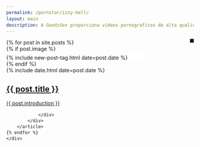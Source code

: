 ```yaml
---
permalink: /pornstar/izzy-bell/
layout: main
description: A GoodzSex proporciona videos pornograficos de alta qualidade gratuitamente!
---
```


<main class="home" id="post" role="main" itemprop="mainContentOfPage" itemscope="itemscope" itemtype="http://schema.org/Blog">
    <div id="grid" class="row flex-grid">
{% for post in site.posts %}
        <article class="box-item" itemscope="itemscope" itemtype="http://schema.org/BlogPosting" itemprop="blogPost">
            <!--<span class="category">
                <a href="{{ site.url }}{{ site.baseurl }}/category/{{ post.category }}">
                    <span>{{ post.category }}</span>
                </a>
            </span>-->
            <div class="box-body">
                {% if post.image %}
                    <div class="cover">
                        {% include new-post-tag.html date=post.date %}
                        <a href="{{ post.url | prepend: site.baseurl }}" {%if isnewpost %}class="new-post"{% endif %}>
                            <img src="assets/img/placeholder.png" data-url="{{ site.url }}{{ post.image }}" class="preload">
                        </a>
                        <p style="float:right;position:relative;display:inline-block;background:#141414;color:#fff;font-weight:700;padding:5px;margin-top:-2.187rem;line-height:unset;"><script>
function secondsToHms(d) {
    d = Number(d);
    var h = Math.floor(d / 3600);
    var m = Math.floor(d % 3600 / 60);
    var s = Math.floor(d % 3600 % 60);
    return ('0' + h).slice(-2) + ":" + ('0' + m).slice(-2) + ":" + ('0' + s).slice(-2);
}
document.write(secondsToHms({{ post.duracao }}));
</script></p>
                    </div>
                {% endif %}
                <div class="box-info">
                    <meta itemprop="datePublished" content="{{ post.date | date_to_xmlschema }}">
                    <time itemprop="datePublished" datetime="{{ post.date | date_to_xmlschema }}" class="date">
                        {% include date.html date=post.date %}
                    </time>
                    <a class="post-link" href="{{ post.url | prepend: site.baseurl }}">
                        <h2 class="post-title" itemprop="name">
                            {{ post.title }}
                        </h2>
                    </a>
                    <a class="post-link" href="{{ post.url | prepend: site.baseurl }}">
                        <p class="description">{{ post.introduction }}</p>
                    </a>
                    <!-- <div class="tags">
                        {% for tag in post.tags %}
                            <a href="{{ site.baseurl}}/tags/#{{tag | slugify }}">{{ tag }}</a>
                        {% endfor %}
                    </div> -->
                    
                </div>
            </div>
        </article>
    {% endfor %}
    </div>
</main>
